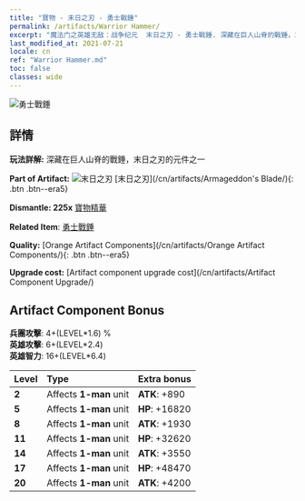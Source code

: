 ```yaml
---
title: "寶物 - 末日之刃 - 勇士戰錘"
permalink: /artifacts/Warrior Hammer/
excerpt: "魔法门之英雄无敌：战争纪元  末日之刃 - 勇士戰錘. 深藏在巨人山脊的戰錘，末日之刃的元件之一"
last_modified_at: 2021-07-21
locale: cn
ref: "Warrior Hammer.md"
toc: false
classes: wide
---
```


 ![勇士戰錘](/images/t/artifact_40445.png)



## 詳情

 **玩法詳解:** 深藏在巨人山脊的戰錘，末日之刃的元件之一

 **Part of Artifact:** ![末日之刃](/images/t/icon_artifact_44.png) [末日之刃](/cn/artifacts/Armageddon's Blade/){: .btn .btn--era5}

 **Dismantle: 225x** [寶物精華](/cn/Items/con_905/)

 **Related Item**: [勇士戰錘](/cn/Items/art_170/)

 **Quality:** [Orange Artifact Components](/cn/artifacts/Orange Artifact Components/){: .btn .btn--era5}

 **Upgrade cost:** [Artifact component upgrade cost](/cn/artifacts/Artifact Component Upgrade/)

## Artifact Component Bonus

  **兵團攻擊**: 4+(LEVEL\*1.6) %<br/>**英雄攻擊**: 6+(LEVEL\*2.4)<br/>**英雄智力**: 16+(LEVEL\*6.4)

  |  Level  | Type |    Extra bonus  | 
  |:--------|:-----|:----------------| 
  | **2** | Affects **1-man** unit | **ATK**: +890 | 
  | **5** | Affects **1-man** unit | **HP**: +16820 | 
  | **8** | Affects **1-man** unit | **ATK**: +1930 | 
  | **11** | Affects **1-man** unit | **HP**: +32620 | 
  | **14** | Affects **1-man** unit | **ATK**: +3550 | 
  | **17** | Affects **1-man** unit | **HP**: +48470 | 
  | **20** | Affects **1-man** unit | **ATK**: +4200 | 
